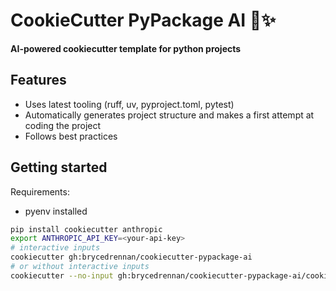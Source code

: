 # CookieCutter PyPackage AI  🐍✨️

**AI-powered cookiecutter template for python projects**

## Features

- Uses latest tooling (ruff, uv, pyproject.toml, pytest)
- Automatically generates project structure and makes a first attempt at coding the project
- Follows best practices

## Getting started
Requirements:
- pyenv installed
```bash
pip install cookiecutter anthropic
export ANTHROPIC_API_KEY=<your-api-key>
# interactive inputs
cookiecutter gh:brycedrennan/cookiecutter-pypackage-ai
# or without interactive inputs
cookiecutter --no-input gh:brycedrennan/cookiecutter-pypackage-ai/cookiecutter-pypackage-ai project_name="password generator" detailed_project_description="library that generates various kinds of passwords"
```
